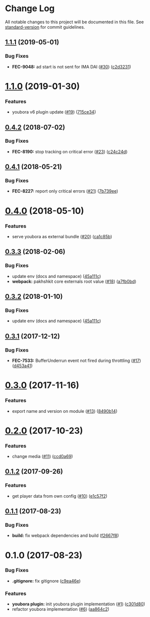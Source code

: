# Change Log

All notable changes to this project will be documented in this file. See [standard-version](https://github.com/conventional-changelog/standard-version) for commit guidelines.

<a name="1.1.1"></a>
## [1.1.1](https://github.com/vidiun/pakhshkit-js-youbora/compare/v1.1.0...v1.1.1) (2019-05-01)


### Bug Fixes

* **FEC-9048:** ad start is not sent for IMA DAI ([#30](https://github.com/vidiun/pakhshkit-js-youbora/issues/30)) ([c2d3231](https://github.com/vidiun/pakhshkit-js-youbora/commit/c2d3231))



<a name="1.1.0"></a>
# [1.1.0](https://github.com/vidiun/pakhshkit-js-youbora/compare/v0.4.2...v1.1.0) (2019-01-30)


### Features

* youbora v6 plugin update ([#19](https://github.com/vidiun/pakhshkit-js-youbora/issues/19)) ([715ce34](https://github.com/vidiun/pakhshkit-js-youbora/commit/715ce34))



<a name="0.4.2"></a>
## [0.4.2](https://github.com/vidiun/pakhshkit-js-youbora/compare/v0.4.1...v0.4.2) (2018-07-02)


### Bug Fixes

* **FEC-8190:** stop tracking on critical error ([#23](https://github.com/vidiun/pakhshkit-js-youbora/issues/23)) ([c24c24d](https://github.com/vidiun/pakhshkit-js-youbora/commit/c24c24d))



<a name="0.4.1"></a>
## [0.4.1](https://github.com/vidiun/pakhshkit-js-youbora/compare/v0.4.0...v0.4.1) (2018-05-21)


### Bug Fixes

* **FEC-8227:** report only critical errors ([#21](https://github.com/vidiun/pakhshkit-js-youbora/issues/21)) ([7b739ee](https://github.com/vidiun/pakhshkit-js-youbora/commit/7b739ee))



<a name="0.4.0"></a>
# [0.4.0](https://github.com/vidiun/pakhshkit-js-youbora/compare/v0.3.3...v0.4.0) (2018-05-10)


### Features

* serve youbora as external bundle ([#20](https://github.com/vidiun/pakhshkit-js-youbora/issues/20)) ([ca1c85b](https://github.com/vidiun/pakhshkit-js-youbora/commit/ca1c85b))



<a name="0.3.3"></a>
## [0.3.3](https://github.com/vidiun/pakhshkit-js-youbora/compare/v0.3.1...v0.3.3) (2018-02-06)


### Bug Fixes

* update env (docs and namespace) ([45a111c](https://github.com/vidiun/pakhshkit-js-youbora/commit/45a111c))
* **webpack:** pakhshkit core externals root value ([#18](https://github.com/vidiun/pakhshkit-js-youbora/issues/18)) ([a7fb0bd](https://github.com/vidiun/pakhshkit-js-youbora/commit/a7fb0bd))



<a name="0.3.2"></a>
## [0.3.2](https://github.com/vidiun/pakhshkit-js-youbora/compare/v0.3.1...v0.3.2) (2018-01-10)


### Bug Fixes

* update env (docs and namespace) ([45a111c](https://github.com/vidiun/pakhshkit-js-youbora/commit/45a111c))



<a name="0.3.1"></a>
## [0.3.1](https://github.com/vidiun/pakhshkit-js-youbora/compare/v0.3.0...v0.3.1) (2017-12-12)


### Bug Fixes

* **FEC-7533:** BufferUnderrun event not fired during throttling ([#17](https://github.com/vidiun/pakhshkit-js-youbora/issues/17)) ([d453a41](https://github.com/vidiun/pakhshkit-js-youbora/commit/d453a41))



<a name="0.3.0"></a>
# [0.3.0](https://github.com/vidiun/pakhshkit-js-youbora/compare/v0.2.0...v0.3.0) (2017-11-16)


### Features

* export name and version on module ([#13](https://github.com/vidiun/pakhshkit-js-youbora/issues/13)) ([8490b14](https://github.com/vidiun/pakhshkit-js-youbora/commit/8490b14))



<a name="0.2.0"></a>
# [0.2.0](https://github.com/vidiun/pakhshkit-js-youbora/compare/v0.1.2...v0.2.0) (2017-10-23)


### Features

* change media ([#11](https://github.com/vidiun/pakhshkit-js-youbora/issues/11)) ([ccd0a69](https://github.com/vidiun/pakhshkit-js-youbora/commit/ccd0a69))



<a name="0.1.2"></a>
## [0.1.2](https://github.com/vidiun/pakhshkit-js-youbora/compare/v0.1.1...v0.1.2) (2017-09-26)

### Features

* get player data from own config ([#10](https://github.com/vidiun/pakhshkit-js-youbora/issues/10)) ([e1c57f2](https://github.com/vidiun/pakhshkit-js-youbora/commit/e1c57f2))


<a name="0.1.1"></a>
## [0.1.1](https://github.com/vidiun/pakhshkit-js-youbora/compare/v0.1.0...v0.1.1) (2017-08-23)


### Bug Fixes

* **build:** fix webpack dependencies and build ([f2667f8](https://github.com/vidiun/pakhshkit-js-youbora/commit/f2667f8))



<a name="0.1.0"></a>
# 0.1.0 (2017-08-23)


### Bug Fixes

* **.gitignore:** fix gitignore ([c9ea46e](https://github.com/vidiun/pakhshkit-js-youbora/commit/c9ea46e))


### Features

* **youbora plugin:** init youbora plugin implementation ([#1](https://github.com/vidiun/pakhshkit-js-youbora/issues/1)) ([c301d80](https://github.com/vidiun/pakhshkit-js-youbora/commit/c301d80))
* refactor youbora implementation ([#6](https://github.com/vidiun/pakhshkit-js-youbora/issues/6)) ([aa864c2](https://github.com/vidiun/pakhshkit-js-youbora/commit/aa864c2))
